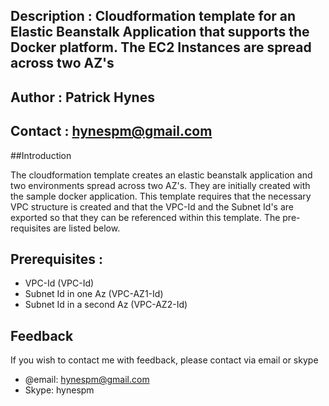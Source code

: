 ## Description : Cloudformation template for an Elastic Beanstalk Application that supports the Docker platform. The EC2 Instances are spread across two AZ's

## Author : Patrick Hynes

## Contact : hynespm@gmail.com

##Introduction

The cloudformation template creates an elastic beanstalk application and two environments spread across two AZ's. They are initially created with the sample docker application. This template requires that the necessary VPC structure is created and that the VPC-Id and the Subnet Id's are exported so that they can be referenced within this template. The pre-requisites are listed below.


## Prerequisites : 

* VPC-Id (VPC-Id)
* Subnet Id in one Az (VPC-AZ1-Id)
* Subnet Id in a second Az (VPC-AZ2-Id)


## Feedback

If you wish to contact me with feedback, please contact via email or skype

* @email: hynespm@gmail.com
* Skype: hynespm

